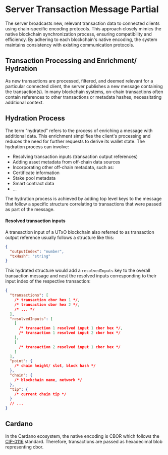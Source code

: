 # Server Transaction Message Partial

The server broadcasts new, relevant transaction data to connected clients using chain-specific encoding protocols. This approach closely mimics the native blockchain synchronization process, ensuring compatibility and efficiency. By adhering to each blockchain's native encoding, the system maintains consistency with existing communication protocols.

## Transaction Processing and Enrichment/ Hydration

As new transactions are processed, filtered, and deemed relevant for a particular connected client, the server publishes a new message containing the transaction(s). In many blockchain systems, on-chain transactions often contain references to other transactions or metadata hashes, necessitating additional context.

## Hydration Process

The term "hydrated" refers to the process of enriching a message with additional data. This enrichment simplifies the client's processing and reduces the need for further requests to derive its wallet state. The hydration process can involve:

- Resolving transaction inputs (transaction output references)
- Adding asset metadata from off-chain data sources
- Incorporating other off-chain metadata, such as:
- Certificate information
- Stake pool metadata
- Smart contract data
- ...

The hydration process is achieved by adding top level keys to the message that follow a specific structure correlating to transactions that were passed as part of the message.

#### Resolved transaction inputs

A transaction input of a UTxO blockchain also referred to as transaction output reference usually follows a structure like this:

```json
{
  "outputIndex": "number",
  "txHash": "string"
}
```

This hydrated structure would add a `resolvedInputs` key to the overall transaction message and nest the resolved inputs corresponding to their
input index of the respective transaction:

```json
{
  "transactions": [
    /* transaction cbor hex 1 */,
    /* transaction cbor hex 2 */,
    /* ... */
  ],
  "resolvedInputs": [
    [
      /* transaction 1 resolved input 1 cbor hex */,
      /* transaction 1 resolved input 2 cbor hex */
    ],
    [
      /* transaction 2 resolved input 1 cbor hex */
    ]
  ],
  "point": {
    /* chain height/ slot, block hash */
  },
  "chain": {
    /* blockchain name, network */
  },
  "tip": {
    /* current chain tip */
  }
  // ...
}
```

## Cardano

In the Cardano ecosystem, the native encoding is CBOR which follows the [CIP-0116](https://github.com/klntsky/CIPs/blob/klntsky/json-spec-cip/CIP-0116/README.md) standard. Therefore, transactions are passed as hexadecimal blob representing cbor.
